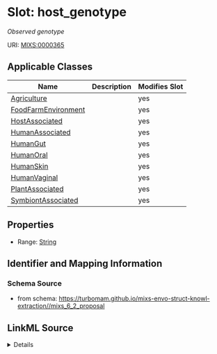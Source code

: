 # Slot: host_genotype


_Observed genotype_



URI: [MIXS:0000365](https://w3id.org/mixs/0000365)



<!-- no inheritance hierarchy -->




## Applicable Classes

| Name | Description | Modifies Slot |
| --- | --- | --- |
[Agriculture](Agriculture.md) |  |  yes  |
[FoodFarmEnvironment](FoodFarmEnvironment.md) |  |  yes  |
[HostAssociated](HostAssociated.md) |  |  yes  |
[HumanAssociated](HumanAssociated.md) |  |  yes  |
[HumanGut](HumanGut.md) |  |  yes  |
[HumanOral](HumanOral.md) |  |  yes  |
[HumanSkin](HumanSkin.md) |  |  yes  |
[HumanVaginal](HumanVaginal.md) |  |  yes  |
[PlantAssociated](PlantAssociated.md) |  |  yes  |
[SymbiontAssociated](SymbiontAssociated.md) |  |  yes  |







## Properties

* Range: [String](String.md)





## Identifier and Mapping Information







### Schema Source


* from schema: https://turbomam.github.io/mixs-envo-struct-knowl-extraction//mixs_6_2_proposal




## LinkML Source

<details>
```yaml
name: host_genotype
description: Observed genotype
title: host genotype
notes:
- host
- host.
from_schema: https://turbomam.github.io/mixs-envo-struct-knowl-extraction//mixs_6_2_proposal
rank: 1000
slot_uri: MIXS:0000365
multivalued: false
alias: host_genotype
domain_of:
- Agriculture
- FoodFarmEnvironment
- HostAssociated
- HumanAssociated
- HumanGut
- HumanOral
- HumanSkin
- HumanVaginal
- PlantAssociated
- SymbiontAssociated
range: string

```
</details>